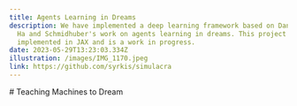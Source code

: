 ```yaml
---
title: Agents Learning in Dreams
description: We have implemented a deep learning framework based on Daniel
  Ha and Schmidhuber's work on agents learning in dreams. This project is
  implemented in JAX and is a work in progress.
date: 2023-05-29T13:23:03.334Z
illustration: /images/IMG_1170.jpeg
link: https://github.com/syrkis/simulacra
---
```

\# Teaching Machines to Dream